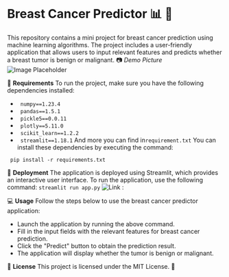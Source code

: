 # Breast Cancer Predictor :bar_chart: :mag_right:

This repository contains a mini project for breast cancer prediction using machine learning algorithms. The project includes a user-friendly application that allows users to input relevant features and predicts whether a breast tumor is benign or malignant.
:camera: *Demo Picture*
![Image Placeholder]([path/to/image.png](https://github.com/Zaheer-10/Breast_Cancer_Detection/blob/main/Demo_pic.png))

:pushpin: **Requirements**
To run the project, make sure you have the following dependencies installed:

- ` numpy==1.23.4` 
- ` pandas==1.5.1` 
- ` pickle5==0.0.11` 
- ` plotly==5.11.0` 
- ` scikit_learn==1.2.2` 
- ` streamlit==1.18.1` 
And more you can find in`requirement.txt` 
You can install these dependencies by executing the command:

` pip install -r requirements.txt` 

:rocket: **Deployment**
The application is deployed using Streamlit, which provides an interactive user interface. To run the application, use the following command:
`streamlit run app.py` 
![Link :](https://soulofmercara.streamlit.app/)

:computer: **Usage**
Follow the steps below to use the breast cancer predictor application:

- Launch the application by running the above command.
- Fill in the input fields with the relevant features for breast cancer prediction.
- Click the "Predict" button to obtain the prediction result.
- The application will display whether the tumor is benign or malignant.


:page_facing_up: **License**
This project is licensed under the MIT License. :memo:
